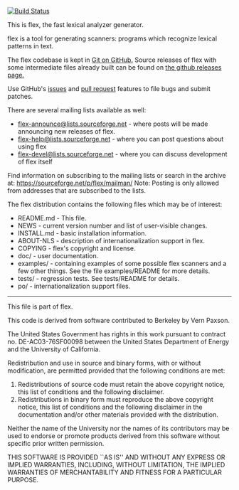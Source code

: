 [![Build Status](https://github.com/westes/flex/actions/workflows/build.yml/badge.svg)](https://github.com/westes/flex/actions/workflows/build.yml)


This is flex, the fast lexical analyzer generator.

flex is a tool for generating scanners: programs which recognize
lexical patterns in text.

The flex codebase is kept in
[Git on GitHub.](https://github.com/westes/flex) Source releases of flex with some intermediate files already built can be found on [the github releases page.](https://github.com/westes/flex/releases)

Use GitHub's [issues](https://github.com/westes/flex/issues) and
[pull request](https://github.com/westes/flex) features to file bugs
and submit patches.

There are several mailing lists available as well:

* flex-announce@lists.sourceforge.net - where posts will be made
  announcing new releases of flex.
* flex-help@lists.sourceforge.net - where you can post questions about
  using flex
* flex-devel@lists.sourceforge.net - where you can discuss development
  of flex itself

Find information on subscribing to the mailing lists or search in the
archive at: https://sourceforge.net/p/flex/mailman/
Note: Posting is only allowed from addresses that are subscribed to
the lists.

The flex distribution contains the following files which may be of
interest:

* README.md - This file.
* NEWS - current version number and list of user-visible changes.
* INSTALL.md - basic installation information.
* ABOUT-NLS - description of internationalization support in flex.
* COPYING - flex's copyright and license.
* doc/ - user documentation.
* examples/ - containing examples of some possible flex scanners and a
              few other things. See the file examples/README for more
              details.
* tests/ - regression tests. See tests/README for details.
* po/ - internationalization support files.

---

This file is part of flex.

This code is derived from software contributed to Berkeley by
Vern Paxson.

The United States Government has rights in this work pursuant
to contract no. DE-AC03-76SF00098 between the United States
Department of Energy and the University of California.

Redistribution and use in source and binary forms, with or without
modification, are permitted provided that the following conditions
are met:

1. Redistributions of source code must retain the above copyright
   notice, this list of conditions and the following disclaimer.
2. Redistributions in binary form must reproduce the above copyright
   notice, this list of conditions and the following disclaimer in the
   documentation and/or other materials provided with the distribution.

Neither the name of the University nor the names of its contributors
may be used to endorse or promote products derived from this software
without specific prior written permission.

THIS SOFTWARE IS PROVIDED ``AS IS'' AND WITHOUT ANY EXPRESS OR
IMPLIED WARRANTIES, INCLUDING, WITHOUT LIMITATION, THE IMPLIED
WARRANTIES OF MERCHANTABILITY AND FITNESS FOR A PARTICULAR
PURPOSE.
